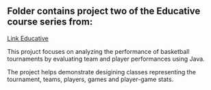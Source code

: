 ## Folder contains project two of the Educative course series from:
[Link Educative](https://www.educative.io/courses/learn-object-oriented-programming-in-java)

This projuct focuses on analyzing the performance of basketball tournaments by evaluating team and player performances using Java.

The project helps demonstrate desigining classes representing the tournament, teams, players, games and player-game stats. 
